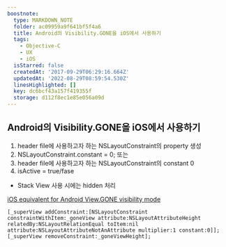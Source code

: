 ```yaml
---
boostnote:
  type: MARKDOWN_NOTE
  folder: ac09959a9f641bf5f4a6
  title: Android의 Visibility.GONE을 iOS에서 사용하기
  tags:
    - Objective-C
    - UX
    - iOS
  isStarred: false
  createdAt: '2017-09-29T06:29:16.664Z'
  updatedAt: '2022-08-29T08:59:54.530Z'
  linesHighlighted: []
  key: dc6bcf43a157f419355f
  storage: d112f8ec1e85e056a09d
---
```


Android의 Visibility.GONE을 iOS에서 사용하기
---
1. header file에 사용하고자 하는 NSLayoutConstraint의 property 생성
2. NSLayoutConstraint.constant = 0;
또는
1. header file에 사용하고자 하는 NSLayoutConstraint의 constant 0
2. isActive = true/fase

* Stack View 사용 시에는 hidden 처리

[iOS equivalent for Android View.GONE visibility mode](https://stackoverflow.com/questions/17869268/ios-equivalent-for-android-view-gone-visibility-mode)



```objc
[_superView addConstraint:[NSLayoutConstraint constraintWithItem:_goneView attribute:NSLayoutAttributeHeight relatedBy:NSLayoutRelationEqual toItem:nil attribute:NSLayoutAttributeNotAnAttribute multiplier:1 constant:0]];
[_superView removeConstraint:_goneViewHeight];
```
